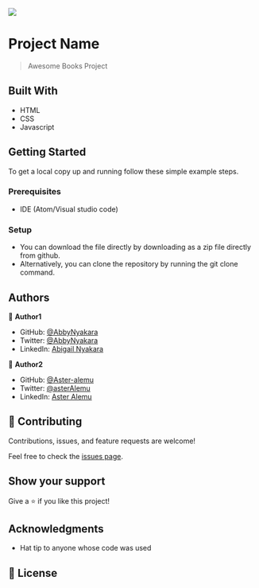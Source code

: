 ![](https://img.shields.io/badge/Microverse-blueviolet)

# Project Name

> Awesome Books Project


## Built With

- HTML
- CSS
- Javascript

## Getting Started

To get a local copy up and running follow these simple example steps.

### Prerequisites
- IDE (Atom/Visual studio code)

### Setup
- You can download the file directly by downloading as a zip file directly from github.
- Alternatively, you can clone the repository by running the git clone command. 


## Authors

👤 **Author1**

- GitHub: [@AbbyNyakara](https://github.com/AbbyNyakara)
- Twitter: [@AbbyNyakara](https://twitter.com/twitterhandle)
- LinkedIn: [Abigail Nyakara](https://www.linkedin.com/in/abigail-nyakara001/)

👤 **Author2**

- GitHub: [@Aster-alemu](https://github.com/aster-alemu)
- Twitter: [@asterAlemu](https://twitter.com/asterAlemu)
- LinkedIn: [Aster Alemu](https://linkedin.com/in/asterAlemu)

## 🤝 Contributing

Contributions, issues, and feature requests are welcome!

Feel free to check the [issues page](../../issues/).

## Show your support

Give a ⭐️ if you like this project!

## Acknowledgments

- Hat tip to anyone whose code was used

## 📝 License

